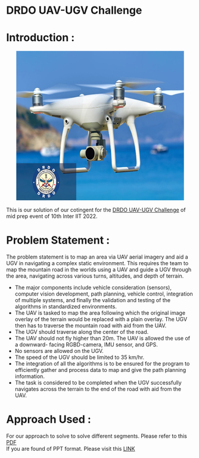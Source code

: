# DRDO UAV-UGV Challenge

# Introduction : 
<p align="center"><img src="https://github.com/AYUSH-ISHAN/DRDO_UAV-UGV_Challenge/blob/main/_media_/drdo.png" height="400" width="450"/></p>
This is our solution of our cotingent for the <a href="https://interiit-tech.org/events/DRDO's%20UAV-Guided%20UGV%20Navigation%20Challenge">DRDO UAV-UGV Challenge</a> of mid prep event of 10th Inter IIT 2022.

# Problem Statement : 
The problem statement is to map an area via UAV aerial imagery and aid a UGV in navigating a complex static environment. This requires the team to map the mountain road in the worlds using a UAV and guide a UGV through the area, navigating across various turns, altitudes, and depth of terrain.
- The major components include vehicle consideration (sensors), computer vision development, path planning, vehicle control, integration of multiple systems, and finally the validation and testing of the algorithms in standardized environments.
- The UAV is tasked to map the area following which the original image overlay of the terrain would be replaced with a plain overlay. The UGV then has to traverse the mountain road with aid from the UAV.
- The UGV should traverse along the center of the road.
- The UAV should not fly higher than 20m. The UAV is allowed the use of a downward- facing RGBD-camera, IMU sensor, and GPS.
- No sensors are allowed on the UGV.
- The speed of the UGV should be limited to 35 km/hr.
- The integration of all the algorithms is to be ensured for the program to efficiently gather and process data to map and give the path planning information.
- The task is considered to be completed when the UGV successfully navigates across the terrain to the end of the road with aid from the UAV.
# Approach Used : 

For our approach to solve to solve different segments. Please refer to this <a href="https://github.com/AYUSH-ISHAN/DRDO_UAV-UGV_Challenge/blob/main/MP_DR_Final_T14.pdf">PDF</a><br>
If you are found of PPT format. Please visit this <a href="https://docs.google.com/presentation/d/1wgCw-pj4WYZ1QgIoMBwp1pqgJasY5RpXskZN9Sr_edU/edit#slide=id.g11ef2c89eb0_2_12">LINK</a>

